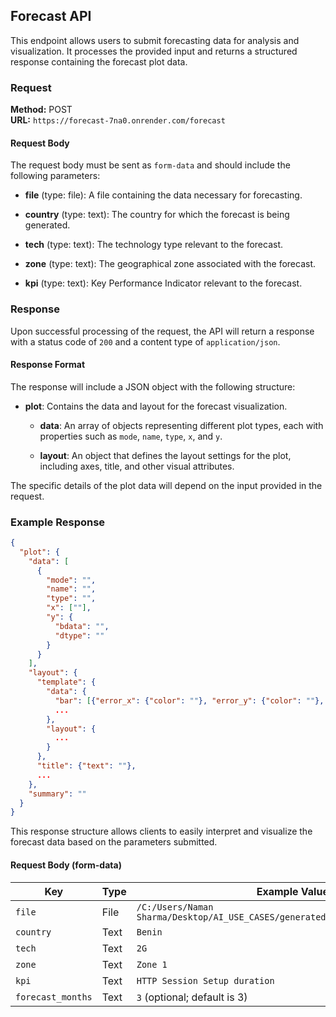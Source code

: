 ## Forecast API

This endpoint allows users to submit forecasting data for analysis and visualization. It processes the provided input and returns a structured response containing the forecast plot data.

### Request

**Method:** POST  
**URL:** `https://forecast-7na0.onrender.com/forecast`

#### Request Body

The request body must be sent as `form-data` and should include the following parameters:

- **file** (type: file): A file containing the data necessary for forecasting.
    
- **country** (type: text): The country for which the forecast is being generated.
    
- **tech** (type: text): The technology type relevant to the forecast.
    
- **zone** (type: text): The geographical zone associated with the forecast.
    
- **kpi** (type: text): Key Performance Indicator relevant to the forecast.
    

### Response

Upon successful processing of the request, the API will return a response with a status code of `200` and a content type of `application/json`.

#### Response Format

The response will include a JSON object with the following structure:

- **plot**: Contains the data and layout for the forecast visualization.
    
    - **data**: An array of objects representing different plot types, each with properties such as `mode`, `name`, `type`, `x`, and `y`.
        
    - **layout**: An object that defines the layout settings for the plot, including axes, title, and other visual attributes.
        

The specific details of the plot data will depend on the input provided in the request.

### Example Response

``` json
{
  "plot": {
    "data": [
      {
        "mode": "",
        "name": "",
        "type": "",
        "x": [""],
        "y": {
          "bdata": "",
          "dtype": ""
        }
      }
    ],
    "layout": {
      "template": {
        "data": {
          "bar": [{"error_x": {"color": ""}, "error_y": {"color": ""}, "marker": {"line": {"color": "", "width": 0},"pattern": {"fillmode": "", "size": 0, "solidity": 0}}, "type": ""}],
          ...
        },
        "layout": {
          ...
        }
      },
      "title": {"text": ""},
      ...
    },
    "summary": ""
  }
}

 ```

This response structure allows clients to easily interpret and visualize the forecast data based on the parameters submitted.


#### Request Body (form-data)

| Key             | Type   | Example Value                                                                 |
|------------------|--------|---------------------------------------------------------------------------------|
| `file`          | File   | `/C:/Users/Naman Sharma/Desktop/AI_USE_CASES/generated_files_300_corrected.zip` |
| `country`       | Text   | `Benin`                                                                         |
| `tech`          | Text   | `2G`                                                                             |
| `zone`          | Text   | `Zone 1`                                                                         |
| `kpi`           | Text   | `HTTP Session Setup duration`                                                   |
| `forecast_months` | Text | `3` (optional; default is 3)                                                    |

